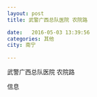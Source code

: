 ```yaml
--- 
layout: post 
title: 武警广西总队医院 农院路

date:   2016-05-03 13:39:56 
categories: 其他  
city: 南宁
  
--- 
```

   
武警广西总队医院 农院路

信息

